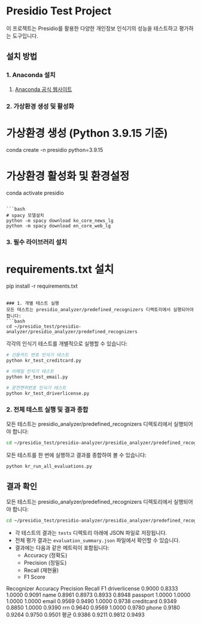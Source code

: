# Presidio Test Project

이 프로젝트는 Presidio를 활용한 다양한 개인정보 인식기의 성능을 테스트하고 평가하는 도구입니다.

## 설치 방법
### 1. Anaconda 설치
1. [Anaconda 공식 웹사이트](https://www.anaconda.com/products/distribution)

### 2. 가상환경 생성 및 활성화

# 가상환경 생성 (Python 3.9.15 기준)
conda create -n presidio python=3.9.15

# 가상환경 활성화 및 환경설정
conda activate presidio
```

```bash
# spacy 모델설치
python -m spacy download ko_core_news_lg
python -m spacy download en_core_web_lg
```
### 3. 필수 라이브러리 설치
# requirements.txt 설치
pip install -r requirements.txt
```

### 1. 개별 테스트 실행
모든 테스트는 presidio_analyzer/predefined_recognizers 디렉토리에서 실행되어야 합니다:
```bash
cd ~/presidio_test/presidio-analyzer/presidio_analyzer/predefined_recognizers
```
각각의 인식기 테스트를 개별적으로 실행할 수 있습니다:
```bash
# 신용카드 번호 인식기 테스트
python kr_test_creditcard.py

# 이메일 인식기 테스트
python kr_test_email.py

# 운전면허번호 인식기 테스트
python kr_test_driverlicense.py
```

### 2. 전체 테스트 실행 및 결과 종합

모든 테스트는 presidio_analyzer/predefined_recognizers 디렉토리에서 실행되어야 합니다:
```bash
cd ~/presidio_test/presidio-analyzer/presidio_analyzer/predefined_recognizers
```
모든 테스트를 한 번에 실행하고 결과를 종합하여 볼 수 있습니다:
```bash
python kr_run_all_evaluations.py
```

## 결과 확인
모든 테스트는 presidio_analyzer/predefined_recognizers 디렉토리에서 실행되어야 합니다:
```bash
cd ~/presidio_test/presidio-analyzer/presidio_analyzer/predefined_recognizers
```
- 각 테스트의 결과는 `tests` 디렉토리 아래에 JSON 파일로 저장됩니다.
- 전체 평가 결과는 `evaluation_summary.json` 파일에서 확인할 수 있습니다.
- 결과에는 다음과 같은 메트릭이 포함됩니다:
  - Accuracy (정확도)
  - Precision (정밀도)
  - Recall (재현율)
  - F1 Score

Recognizer	Accuracy	Precision	Recall	F1
driverlicense	0.9000	0.8333	1.0000	0.9091
name	0.8961	0.8973	0.8933	0.8948
passport	1.0000	1.0000	1.0000	1.0000
email	0.9569	0.9490	1.0000	0.9738
creditcard	0.9349	0.8850	1.0000	0.9390
rrn	0.9640	0.9569	1.0000	0.9780
phone	0.9180	0.9264	0.9750	0.9501
평균	0.9386	0.9211	0.9812	0.9493
